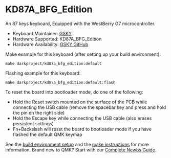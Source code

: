# KD87A_BFG_Edition 

An 87 keys keyboard, Equipped with the WestBerry G7 microcontroller.

* Keyboard Maintainer: [GSKY](https://github.com/gksygithub)
* Hardware Supported: KD87A_BFG_Edition
* Hardware Availability: [GSKY GitHub](https://github.com/gksygithub/keyboard1)

Make example for this keyboard (after setting up your build environment):

    make darkproject/kd87a_bfg_edition:default

Flashing example for this keyboard:

    make darkproject/kd87a_bfg_edition:default:flash

To reset the board into bootloader mode, do one of the following:

* Hold the Reset switch mounted on the surface of the PCB while connecting the USB cable (remove the spacebar key and press and hold the pin on the right side)
* Hold the Escape key while connecting the USB cable (also erases persistent settings)
* Fn+Backslash will reset the board to bootloader mode if you have flashed the default QMK keymap

See the [build environment setup](https://docs.qmk.fm/#/getting_started_build_tools) and the [make instructions](https://docs.qmk.fm/#/getting_started_make_guide) for more information. Brand new to QMK? Start with our [Complete Newbs Guide](https://docs.qmk.fm/#/newbs).
